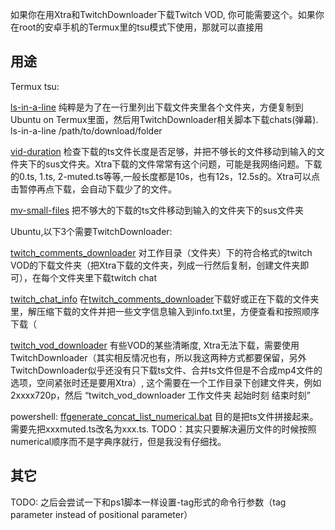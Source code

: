如果你在用Xtra和TwitchDownloader下载Twitch VOD, 你可能需要这个。如果你在root的安卓手机的Termux里的tsu模式下使用，那就可以直接用

## 用途

Termux tsu:

[ls-in-a-line](Termux-tsu/ls-in-a-line) 纯粹是为了在一行里列出下载文件夹里各个文件夹，方便复制到Ubuntu on Termux里面，然后用TwitchDownloader相关脚本下载chats(弹幕). ls-in-a-line /path/to/download/folder

[vid-duration](Termux-tsu/vid-duration) 检查下载的ts文件长度是否足够，并把不够长的文件移动到输入的文件夹下的sus文件夹。Xtra下载的文件常常有这个问题，可能是我网络问题。下载的0.ts, 1.ts, 2-muted.ts等等,一般长度都是10s，也有12s，12.5s的。Xtra可以点击暂停再点下载，会自动下载少了的文件。

[mv-small-files](Termux-tsu/mv-small-files) 把不够大的下载的ts文件移动到输入的文件夹下的sus文件夹

Ubuntu,以下3个需要TwitchDownloader:

[twitch_comments_downloader](Termux-tsu/Ubuntu/twitch_comments_downloader) 对工作目录（文件夹）下的符合格式的twitch VOD的下载文件夹（把Xtra下载的文件夹，列成一行然后复制，创建文件夹即可），在每个文件夹里下载twitch chat

[twitch_chat_info](Termux-tsu/Ubuntu/twitch_chat_info) 在[twitch_comments_downloader](Termux-tsu/Ubuntu/twitch_comments_downloader)下载好或正在下载的文件夹里，解压缩下载的文件并把一些文字信息输入到info.txt里，方便查看和按照顺序下载（

[twitch_vod_downloader](Termux-tsu/Ubuntu/twitch_vod_downloader) 有些VOD的某些清晰度, Xtra无法下载，需要使用 TwitchDownloader（其实相反情况也有，所以我这两种方式都要保留，另外TwitchDownloader似乎还没有只下载ts文件、合并ts文件但是不合成mp4文件的选项，空间紧张时还是要用Xtra）, 这个需要在一个工作目录下创建文件夹，例如2xxxx720p，然后 “twitch_vod_downloader 工作文件夹 起始时刻 结束时刻”

powershell:
[ffgenerate_concat_list_numerical.bat](powershell/ffgenerate_concat_list_numerical.bat) 目的是把ts文件拼接起来。需要先把xxxmuted.ts改名为xxx.ts. TODO：其实只要解决遍历文件的时候按照numerical顺序而不是字典序就行，但是我没有仔细找。


## 其它
TODO: 之后会尝试一下和ps1脚本一样设置-tag形式的命令行参数（tag parameter instead of positional parameter）